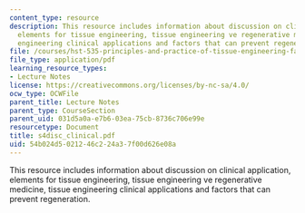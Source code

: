 ```yaml
---
content_type: resource
description: This resource includes information about discussion on clinical application,
  elements for tissue engineering, tissue engineering ve regenerative medicine, tissue
  engineering clinical applications and factors that can prevent regeneration.
file: /courses/hst-535-principles-and-practice-of-tissue-engineering-fall-2004/54b024d5021246c224a37f00d626e08a_s4disc_clinical.pdf
file_type: application/pdf
learning_resource_types:
- Lecture Notes
license: https://creativecommons.org/licenses/by-nc-sa/4.0/
ocw_type: OCWFile
parent_title: Lecture Notes
parent_type: CourseSection
parent_uid: 031d5a0a-e7b6-03ea-75cb-8736c706e99e
resourcetype: Document
title: s4disc_clinical.pdf
uid: 54b024d5-0212-46c2-24a3-7f00d626e08a
---
```

This resource includes information about discussion on clinical application, elements for tissue engineering, tissue engineering ve regenerative medicine, tissue engineering clinical applications and factors that can prevent regeneration.